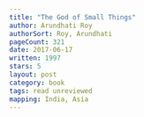 ```yaml
---
title: "The God of Small Things"
author: Arundhati Roy
authorSort: Roy, Arundhati
pageCount: 321
date: 2017-06-17
written: 1997
stars: 5
layout: post
category: book
tags: read unreviewed
mapping: India, Asia
---
```

